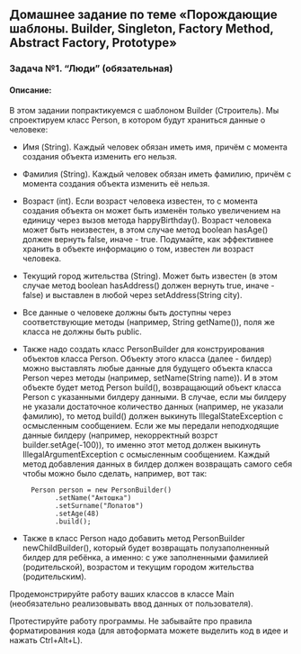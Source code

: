 ## Домашнее задание по теме «Порождающие шаблоны. Builder, Singleton, Factory Method, Abstract Factory, Prototype»
### Задача №1. “Люди” (обязательная)
#### Описание:
В этом задании попрактикуемся с шаблоном Builder (Строитель). Мы спроектируем класс Person, в котором будут храниться данные о человеке:

- Имя (String). Каждый человек обязан иметь имя, причём с момента создания объекта изменить его нельзя.
- Фамилия (String). Каждый человек обязан иметь фамилию, причём с момента создания объекта изменить её нельзя.
- Возраст (int). Если возраст человека известен, то с момента создания объекта он может быть изменён только увеличением на единицу через вызов метода happyBirthday(). Возраст человека может быть неизвестен, в этом случае метод boolean hasAge() должен вернуть false, иначе - true. Подумайте, как эффективнее хранить в объекте информацию о том, известен ли возраст человека.
- Текущий город жительства (String). Может быть известен (в этом случае метод boolean hasAddress() должен вернуть true, иначе - false) и выставлен в любой через setAddress(String city).
- Все данные о человеке должны быть доступны через соответствующие методы (например, String getName()), поля же класса не должны быть public.

- Также надо создать класс PersonBuilder для конструирования объектов класса Person. Объекту этого класса (далее - билдер) можно выставлять любые данные для будущего объекта класса Person через методы (например, setName(String name)). И в этом объекте будет метод Person build(), возвращающий объект класса Person с указанными билдеру данными. В случае, если мы билдеру не указали достаточное количество данных (например, не указали фамилию), то метод build() должен выкинуть IllegalStateException с осмысленным сообщением. Если же мы передали неподходящие данные билдеру (например, некорректный возрст builder.setAge(-100)), то именно этот метод должен выкинуть IllegalArgumentException с осмысленным сообщением. Каждый метод добавления данных в билдер должен возвращать самого себя чтобы можно было сделать, например, вот так:

        Person person = new PersonBuilder()
              .setName("Антошка")
              .setSurname("Лопатов")
              .setAge(48)
              .build();       

- Также в класс Person надо добавить метод PersonBuilder newChildBuilder(), который будет возвращать полузаполненный билдер для ребёнка, а именно: с уже заполненными фамилией (родительской), возрастом и текущим городом жительства (родительским).

Продемонстрируйте работу ваших классов в классе Main (необязательно реализовывать ввод данных от пользователя).

Протестируйте работу программы. Не забывайте про правила форматирования кода (для автоформата можете выделить код в идее и нажать Ctrl+Alt+L).
